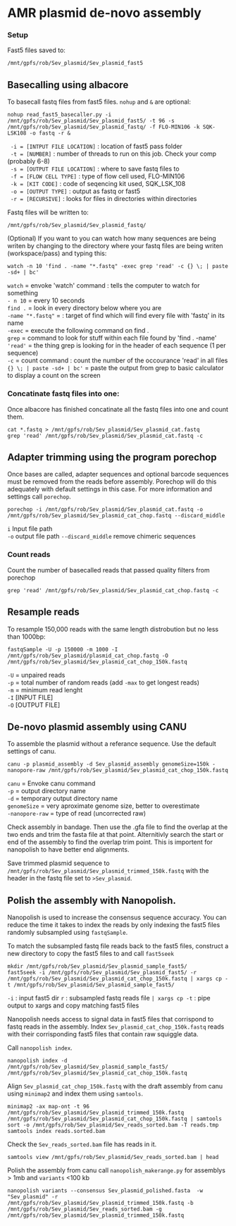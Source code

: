 # AMR plasmid de-novo assembly 

### Setup

Fast5 files saved to: 

`/mnt/gpfs/rob/Sev_plasmid/Sev_plasmid_fast5`

## Basecalling using albacore

To basecall fastq files from fast5 files. `nohup` and `&` are optional: 

```
nohup read_fast5_basecaller.py -i /mnt/gpfs/rob/Sev_plasmid/Sev_plasmid_fast5/ -t 96 -s /mnt/gpfs/rob/Sev_plasmid/Sev_plasmid_fastq/ -f FLO-MIN106 -k SQK-LSK108 -o fastq -r &
```

` -i = [INTPUT FILE LOCATION]` : location of fast5 pass folder  
` -t = [NUMBER]` : number of threads to run on this job. Check your comp (probably 6-8)  
` -s = [OUTPUT FILE LOCATION]` : where to save fastq files to  
` -f = [FLOW CELL TYPE]` : type of flow cell used, FLO-MIN106  
` -k = [KIT CODE]` : code of seqencing kit used, SQK_LSK_108  
` -o = [OUTPUT TYPE]` : output as fastq or fast5  
` -r = [RECURSIVE]` : looks for files in directories within directories  

Fastq files will be written to:  

`/mnt/gpfs/rob/Sev_plasmid/Sev_plasmid_fastq/`  

(Optional) If you want to you can watch how many sequences are being writen by changing to the directory 
where your fastq files are being writen (workspace/pass) and typing this:
```
watch -n 10 'find . -name "*.fastq" -exec grep 'read' -c {} \; | paste -sd+ | bc'
```

`watch` = envoke 'watch' command : tells the computer to watch for something  
`- n 10` = every 10 seconds  
`find .` = look in every directory below where you are   
`-name "*.fastq"` = : target of find which will find every file with 'fastq' in its name  
`-exec` = execute the following command on find .  
`grep` = command to look for stuff within each file found by 'find . -name'  
`'read'` = the thing grep is looking for in the header of each sequence (1 per sequence)  
`-c` = count command : count the number of the occourance 'read' in all files  
`{} \; | paste -sd+ | bc'` = paste the output from grep to basic calculator to display a count on the screen  

### Concatinate fastq files into one:

Once albacore has finished concatinate all the fastq files into one and count them.
```
cat *.fastq > /mnt/gpfs/rob/Sev_plasmid/Sev_plasmid_cat.fastq
grep 'read' /mnt/gpfs/rob/Sev_plasmid/Sev_plasmid_cat.fastq -c
```

## Adapter trimming using the program porechop

Once bases are called, adapter sequences and optional barcode sequences must be removed from the reads before assembly.
Porechop will do this adequately with default settings in this case. For more information and settings call `porechop`.

```
porechop -i /mnt/gpfs/rob/Sev_plasmid/Sev_plasmid_cat.fastq -o /mnt/gpfs/rob/Sev_plasmid/Sev_plasmid_cat_chop.fastq --discard_middle
```

`i` Input file path  
`-o` output file path
`--discard_middle` remove chimeric sequences

### Count reads

Count the number of basecalled reads that passed quality filters from porechop 

```
grep 'read' /mnt/gpfs/rob/Sev_plasmid/Sev_plasmid_cat_chop.fastq -c
```

## Resample reads

To resample 150,000 reads with the same length distrobution but no less than 1000bp:

```
fastqSample -U -p 150000 -m 1000 -I /mnt/gpfs/rob/Sev_plasmid/plasmid_cat_chop.fastq -O /mnt/gpfs/rob/Sev_plasmid/Sev_plasmid_cat_chop_150k.fastq
```
`-U` = unpaired reads  
`-p` = total number of random reads (add `-max` to get longest reads)  
`-m` = minimum read lenght  
`-I` [INPUT FILE]  
`-O` [OUTPUT FILE]  

## De-novo plasmid assembly using CANU

To assemble the plasmid without a referance sequence. Use the default settings of canu.

```
canu -p plasmid_assembly -d Sev_plasmid_assembly genomeSize=150k -nanopore-raw /mnt/gpfs/rob/Sev_plasmid/Sev_plasmid_cat_chop_150k.fastq

```

`canu` = Envoke canu command  
`-p` = output directory name  
`-d` = temporary output directory name  
`genomeSize` = very aproximate genome size, better to overestimate  
`-nanopore-raw` = type of read (uncorrected raw)  

Check assembly in bandage. Then use the .gfa file to find the overlap at the two ends and trim the fasta file at that point.
Alternitivly search the start or end of the assembly to find the overlap trim point. This is importent for nanopolish to have
better end alignments. 

Save trimmed plasmid sequence to `/mnt/gpfs/rob/Sev_plasmid/Sev_plasmid_trimmed_150k.fastq` with the header in the fastq file set
to `>Sev_plasmid`.

## Polish the assembly with Nanopolish.

Nanopolish is used to increase the consensus sequence accuracy. You can reduce the time it takes to index the reads by only indexing the fast5 files randomly subsampled using `fastqSample`. 

To match the subsampled fastq file reads back to the fast5 files, construct a new directory to copy the fast5 files to and call `fast5seek`

```
mkdir /mnt/gpfs/rob/Sev_plasmid/Sev_plasmid_sample_fast5/
fast5seek -i /mnt/gpfs/rob/Sev_plasmid/Sev_plasmid_fast5/ -r /mnt/gpfs/rob/Sev_plasmid/Sev_plasmid_cat_chop_150k.fastq | xargs cp -t /mnt/gpfs/rob/Sev_plasmid/Sev_plasmid_sample_fast5/

```
`-i` : input fast5 dir
`r` : subsampled fastq reads file 
`| xargs cp -t` : pipe output to xargs and copy matching fast5 files

Nanopolish needs access to signal data in fast5 files that corrispond to fastq reads in the assembly.
Index `Sev_plasmid_cat_chop_150k.fastq` reads with their corrisponding fast5 files that contain raw squiggle data. 

Call `nanopolish index`.

```
nanopolish index -d /mnt/gpfs/rob/Sev_plasmid/Sev_plasmid_sample_fast5/ /mnt/gpfs/rob/Sev_plasmid/Sev_plasmid_cat_chop_150k.fastq
```

Align `Sev_plasmid_cat_chop_150k.fastq` with the draft assembly from canu using `minimap2` and index them using `samtools`.

```
minimap2 -ax map-ont -t 96 /mnt/gpfs/rob/Sev_plasmid/Sev_plasmid_trimmed_150k.fastq /mnt/gpfs/rob/Sev_plasmid/Sev_plasmid_cat_chop_150k.fastq | samtools sort -o /mnt/gpfs/rob/Sev_plasmid/Sev_reads_sorted.bam -T reads.tmp
samtools index reads.sorted.bam
```

Check the `Sev_reads_sorted.bam` file has reads in it.

```
samtools view /mnt/gpfs/rob/Sev_plasmid/Sev_reads_sorted.bam | head
```

Polish the assembly from canu call `nanopolish_makerange.py` for assemblys > 1mb and `variants` <100 kb

```
nanopolish variants --consensus Sev_plasmid_polished.fasta  -w "Sev_plasmid" -r /mnt/gpfs/rob/Sev_plasmid/Sev_plasmid_trimmed_150k.fastq -b /mnt/gpfs/rob/Sev_plasmid/Sev_reads_sorted.bam -g /mnt/gpfs/rob/Sev_plasmid/Sev_plasmid_trimmed_150k.fastq
```

